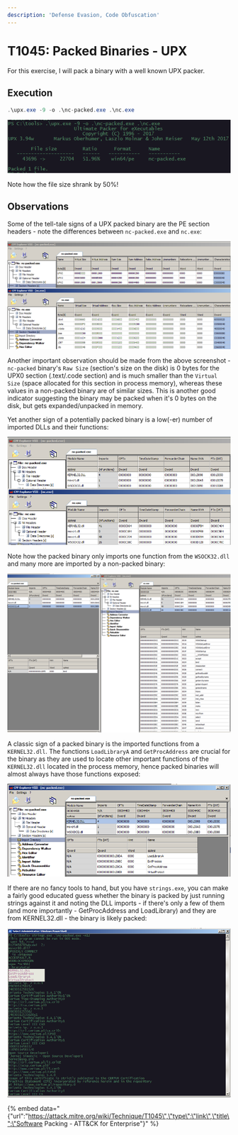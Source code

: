 ```yaml
---
description: 'Defense Evasion, Code Obfuscation'
---
```


# T1045: Packed Binaries - UPX

For this exercise, I will pack a binary with a well known UPX packer.

## Execution

```csharp
.\upx.exe -9 -o .\nc-packed.exe .\nc.exe
```

![](../.gitbook/assets/upx-pack.png)

Note how the file size shrank by 50%!

## Observations

Some of the tell-tale signs of a UPX packed binary are the PE section headers - note the differences between `nc-packed.exe` and `nc.exe`:

![](../.gitbook/assets/upx-packed-vs-unpacked.png)

Another important observation should be made from the above screenshot - `nc-packed` binary's `Raw Size` \(section's size on the disk\) is 0 bytes for the UPX0 section \(.text/.code section\) and is much smaller than the `Virtual Size` \(space allocated for this section in process memory\), whereas these values in a non-packed binary are of similar sizes.  This is another good indicator suggesting the binary may be packed when it's 0 bytes on the disk, but gets expanded/unpacked in memory.

Yet another sign of a potentially packed binary is a low\(-er\) number of imported DLLs and their functions:

![](../.gitbook/assets/upx-imports.png)

Note how the packed binary only imports one function from the `WSOCK32.dll` and many more are imported by a non-packed binary:

![](../.gitbook/assets/upx-sockets.png)

A classic sign of a packed binary is the imported functions from a `KERNEL32.dll`. The functions `LoadLibraryA` and `GetProcAddress` are crucial for the binary as they are used to locate other important functions of the `KERNEL32.dll` located in the process memory, hence packed binaries will almost always have those functions exposed:

![](../.gitbook/assets/upx-kernel.png)

If there are no fancy tools to hand, but you have `strings.exe`, you can make a fairly good educated guess whether the binary is packed by just running strings against it and noting the DLL imports - if there's only a few of them \(and more importantly - GetProcAddress and LoadLibrary\) and they are from KERNEL32.dll - the binary is likely packed:

![](../.gitbook/assets/upx-strings.png)

{% embed data="{\"url\":\"https://attack.mitre.org/wiki/Technique/T1045\",\"type\":\"link\",\"title\":\"Software Packing - ATT&CK for Enterprise\"}" %}


